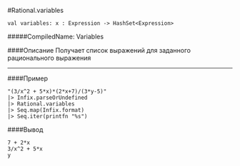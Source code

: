 #Rational.variables 

	val variables: x : Expression -> HashSet<Expression>


#####CompiledName: Variables


####Описание
Получает список выражений для заданного рационального выражения

----------

####Пример
    
    "(3/x^2 + 5*x)*(2*x+7)/(3*y-5)"
    |> Infix.parseOrUndefined
    |> Rational.variables
    |> Seq.map(Infix.format)
    |> Seq.iter(printfn "%s")
    
####Вывод
    
    7 + 2*x
    3/x^2 + 5*x
    y
    

